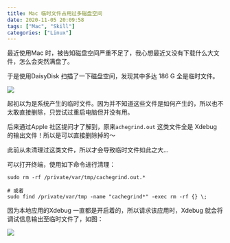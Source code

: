 ```yaml
---
title: Mac 临时文件占用过多磁盘空间
date: 2020-11-05 20:09:58
tags: ["Mac", "Skill"]
categories: ["Linux"]
---
```


最近使用Mac 时，被告知磁盘空间严重不足了，我心想最近又没有下载什么大文件，怎么会突然满盘了。

于是使用DaisyDisk 扫描了一下磁盘空间，发现其中多达 186 G 全是临时文件。

![](https://cdn.jsdelivr.net/gh/0xAiKang/CDN/blog/images/%E7%A3%81%E7%9B%98.jpg)

起初以为是系统产生的临时文件。因为并不知道这些文件是如何产生的，所以也不太敢直接删除，只尝试过重启电脑但并没有用。

后来通过Apple 社区提问才了解到，原来`achegrind.out` 这类文件全是 Xdebug 的输出文件！所以是可以直接删除掉的～

此前从未清理过这类文件，所以才会导致临时文件如此之大...

可以打开终端，使用如下命令进行清理：

```
sudo rm -rf /private/var/tmp/cachegrind.out.*

# 或者
sudo find /private/var/tmp -name "cachegrind*" -exec rm -rf {} \;
```

因为本地应用的Xdebug 一直都是开启着的，所以请求该应用时，Xdebug 就会将调试信息输出至临时文件了，如图：

![](https://cdn.jsdelivr.net/gh/0xAiKang/CDN/blog/images/20201105140351.png)
